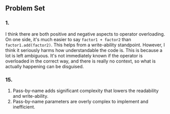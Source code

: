 ## Problem Set

### 1.
I think there are both positive and negative aspects to operator overloading. On one side, it's much easier to say ```factor1 + factor2``` than ```factor1.add(factor2)```. This helps from a write-ability standpoint. However, I think it seriously harms how understandable the code is. This is because a lot is left ambiguous. It's not immediately known if the operator is overloaded in the correct way, and there is really no context, so what is actually happening can be disguised.  

### 15.
1. Pass-by-name adds significant complexity that lowers the readability and write-ability.  
2. Pass-by-name parameters are overly complex to implement and inefficient. 
